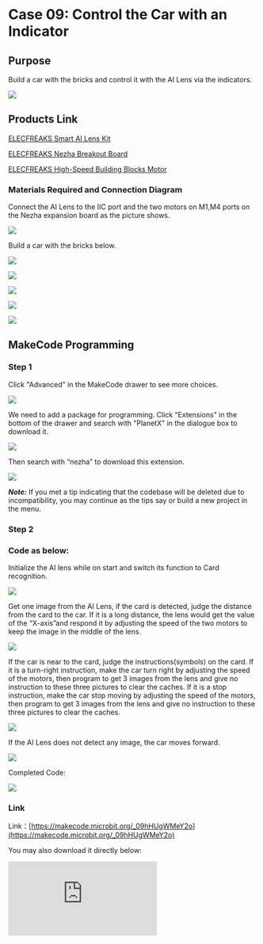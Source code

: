﻿# Case 09: Control the Car with an Indicator

## Purpose

Build a car with the bricks and control it with the AI Lens via the indicators.

![](https://wiki-media-ef.oss-cn-hongkong.aliyuncs.com//images/05035_01.png)


## Products Link

[ELECFREAKS Smart AI Lens Kit](https://www.elecfreaks.com/elecfreaks-smart-ai-lens-kit.html)

[ELECFREAKS Nezha Breakout Board](https://www.elecfreaks.com/nezha-breakout-board.html)

[ELECFREAKS High-Speed Building Blocks Motor](https://www.elecfreaks.com/geekservo-motor-2kg-compatible-with-lego.html)


### Materials Required and Connection Diagram


 Connect the AI Lens to the IIC port and the two motors on M1,M4 ports on the Nezha expansion board as the picture shows.


![](https://wiki-media-ef.oss-cn-hongkong.aliyuncs.com//images/05035_09_01.png)

 Build a car with the bricks below.

![](https://wiki-media-ef.oss-cn-hongkong.aliyuncs.com//images/05035_07_01.png)

![](https://wiki-media-ef.oss-cn-hongkong.aliyuncs.com//images/05035_09_02.png)

![](https://wiki-media-ef.oss-cn-hongkong.aliyuncs.com//images/05035_09_03.png)

![](https://wiki-media-ef.oss-cn-hongkong.aliyuncs.com//images/05035_09_04.png)

![](https://wiki-media-ef.oss-cn-hongkong.aliyuncs.com//images/05035_09_05.png)

## MakeCode Programming


### Step 1

Click "Advanced" in the MakeCode drawer to see more choices.

![](https://wiki-media-ef.oss-cn-hongkong.aliyuncs.com//images/05001_04.png)

We need to add a package for programming. Click "Extensions" in the bottom of the drawer and search with "PlanetX" in the dialogue box to download it.

![](https://wiki-media-ef.oss-cn-hongkong.aliyuncs.com//images/05001_05.png)


Then search with “nezha” to download this extension.

![](https://wiki-media-ef.oss-cn-hongkong.aliyuncs.com//images/05035_09_06.png)

***Note:*** If you met a tip indicating that the codebase will be deleted due to incompatibility, you may continue as the tips say or build a new project in the menu.

### Step 2

### Code as below:

 Initialize the AI lens while on start and switch its function to Card recognition.

![](https://wiki-media-ef.oss-cn-hongkong.aliyuncs.com//images/05035_09_07.png)

 Get one image from the AI Lens, if the card is detected, judge the distance from the card to the car. If it is a long distance, the lens would get the value of the “X-axis”and respond it by adjusting the speed of the two motors to keep the image in the middle of the lens.

![](https://wiki-media-ef.oss-cn-hongkong.aliyuncs.com//images/05035_09_08.png)

 If the car is near to the card, judge the instructions(symbols) on the card. If it is a turn-right instruction, make the car turn right by adjusting the speed of the motors, then program to get 3 images from the lens and give no instruction to these three pictures to clear the caches. If it is a stop instruction, make the car stop moving by adjusting the speed of the motors, then program to get 3 images from the lens and give no instruction to these three pictures to clear the caches.

![](https://wiki-media-ef.oss-cn-hongkong.aliyuncs.com//images/05035_09_09.png)

 If the AI Lens does not detect any image, the car moves forward.

![](https://wiki-media-ef.oss-cn-hongkong.aliyuncs.com//images/05035_09_10.png)

Completed Code:


![](https://wiki-media-ef.oss-cn-hongkong.aliyuncs.com//images/05035_09_11.png)


### Link
Link：[https://makecode.microbit.org/_09hHUgWMeY2o](https://makecode.microbit.org/_09hHUgWMeY2o)

You may also download it directly below:


<div
    style={{
        position: 'relative',
        paddingBottom: '60%',
        overflow: 'hidden',
    }}
>
    <iframe
        src="https://makecode.microbit.org/_09hHUgWMeY2o"
        frameborder="0"
        sandbox="allow-popups allow-forms allow-scripts allow-same-origin"
        style={{
            position: 'absolute',
            width: '100%',
            height: '100%',
        }}
    />
</div>


### Result
 Drive the car and make it move with the instructions.
